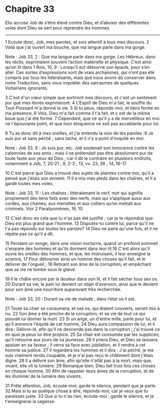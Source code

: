 # Chapitre 33

Eliu accuse Job de s’être élevé contre Dieu, et d’abuser des différentes voies dont Dieu se sert pour reprendre les hommes.

***

1 Ecoute donc, Job, mes paroles, et sois attentif à tous mes discours. 2 Voilà que j'ai ouvert ma bouche, que ma langue parle dans ma gorge.

<span class="bible-note">Note : </span> Job 33, 2 : Que ma langue parle dans ma gorge. Les Hébreux, dans les récits, exprimaient souvent l’action matérielle et physique. C’est ainsi qu’on lit dans 1 Rois, 10, 9 : Lorsqu’il eut détourné son épaule, pour s’en aller. Ces sortes d’expressions sont de vrais archaïsmes, qui n’ont pas été compris par tous les hébraïsants, mais que nous avons dû conserver dans notre Traduction, sans nous inquiéter des sarcasmes de quelques Voltairiens ignorants.

3 C'est d'un cœur simple que sortiront mes discours, et c'est un sentiment pur que mes lèvres exprimeront. 4 L'Esprit de Dieu m'a fait, le souffle du Tout-Puissant m'a donné la vie. 5 Si tu peux, réponds-moi, et tiens ferme en ma présence, 6 Vois, Dieu m'a fait comme il t'a fait, et c est de la même boue que j'ai été formé. 7 Cependant, que ce qu'il y a de merveilleux en moi ne t'épouvante point, et que mon éloquence ne soit pas accablante pour toi.


8 Tu as donc dit à mes oreilles, et j'ai entendu la voix de tes paroles :9 Je suis pur et sans péché ; sans tache, et il n'y a point d'iniquité en moi.

<span class="bible-note">Note : </span> Job 33, 9 : Je suis pur, etc. Job soutenait son innocence contre les calomnies de ses amis ; mais il ne prétendait pas être absolument pur de toute faute aux yeux de Dieu ; car il dit le contraire en plusieurs endroits, notamment à Job, 7, 20-21 ; 9, 2-3 ; 13, vv. 23, 26 ; 14, 16-17.

10 C'est parce que Dieu a trouvé des sujets de plaintes contre moi, qu'il a pensé que j'étais son ennemi. 11 Il a mis mes pieds dans les chaînes, et il a gardé toutes mes voies.

<span class="bible-note">Note : </span> Job 33, 11 : Les chaînes ; littéralement le nerf, mot qui signifie proprement des liens faits avec des nerfs, mais qui s’applique aussi aux cordes, aux chaînes, aux menottes et aux colliers qu’on mettait aux criminels. Voir 2 Paralipomènes, 16, 10.

12 C'est donc en cela que tu n'as pas été justifié ; car je te répondrai que Dieu est plus grand que l'homme. 13 Disputes-tu contre lui, parce qu'il ne t'a pas répondu sur toutes tes paroles? 14 Dieu ne parle qu'une fois, et il ne répète pas ce qu'il a dit.


15 Pendant un songe, dans une vision nocturne, quand un profond sommeil s'empare des hommes et qu'ils dorment dans leur lit:16 C'est alors qu'il ouvre les oreilles des hommes, et que, les instruisant, il leur enseigne la science, 17 Pour détourner ainsi un homme des choses qu'il fait, et le délivrer de l'orgueil ; 18 Retirant son âme de la corruption, et empêchant que sa vie ne tombe sous le glaive.


19 Il le châtie encore par la douleur dans son lit, et il fait sécher tous ses os. 20 Durant sa vie, le pain lui devient un objet d'aversion, ainsi que le devient pour son âme une nourriture auparavant très recherchée.

<span class="bible-note">Note : </span> Job 33, 20 : Durant sa vie de malade ; dans l’état où il est.

21 Toute sa chair se consumera, et ses os, qui étaient couverts, seront mis à nu. 22 Son âme a été proche de la corruption, et sa vie de tout ce qui pouvait lui donner la mort. 23 Si un ange, un d'entre mille, parle pour lui, et qu'il annonce l'équité de cet homme, 24 Dieu aura compassion de lui, et il dira : Délivre-le, afin qu'il ne descende pas dans la corruption ; j'ai trouvé ce en quoi je peux lui être propice. 25 Sa chair est consumée par les supplices; qu'il retourne aux jours de sa jeunesse. 26 Il priera Dieu, et Dieu se laissera apaiser en sa faveur ; il verra sa face avec jubilation, et il rendra à cet homme sa justice. 27 Il regardera les hommes et il dira : J'ai péché, je me suis vraiment rendu coupable, et je n'ai pas reçu le châtiment dont j'étais digne. 28 Il a délivré son âme, afin qu'elle n'allât pas à la mort, mais que, vivant, elle vît la lumière. 29 Remarque bien, Dieu fait trois fois ces choses en chaque homme, 30 Afin de rappeler leurs âmes de la corruption, et de les illuminer de la lumière des
vivants.


31 Prête attention, Job, écoute-moi; garde le silence, pendant que je parle. 32 Mais si tu as quelque chose à dire, réponds-moi; car je veux que tu paraisses juste. 33 Que si tu n'as rien, écoute-moi ; garde le silence, et je t'enseignerai la sagesse.

